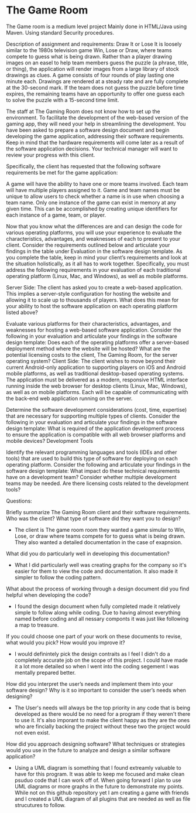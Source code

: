 # The Game Room

The Game room is a medium level project Mainly done in HTML/Java using Maven. Using standard Security procedures. 




Description of assignment and requirements: 
Draw It or Lose It is loosely similar to the 1980s television game Win, Lose or Draw, where teams compete to guess what is being drawn. Rather than a player drawing images on an easel to help team members guess the puzzle (a phrase, title, or thing), the application will render images from a large library of stock drawings as clues. A game consists of four rounds of play lasting one minute each. Drawings are rendered at a steady rate and are fully complete at the 30-second mark. If the team does not guess the puzzle before time expires, the remaining teams have an opportunity to offer one guess each to solve the puzzle with a 15-second time limit.

The staff at The Gaming Room does not know how to set up the environment. To facilitate the development of the web-based version of the gaming app, they will need your help in streamlining the development. You have been asked to prepare a software design document and begin developing the game application, addressing their software requirements. Keep in mind that the hardware requirements will come later as a result of the software application decisions. Your technical manager will want to review your progress with this client.

Specifically, the client has requested that the following software requirements be met for the game application:

A game will have the ability to have one or more teams involved.
Each team will have multiple players assigned to it.
Game and team names must be unique to allow users to check whether a name is in use when choosing a team name.
Only one instance of the game can exist in memory at any given time. This can be accomplished by creating unique identifiers for each instance of a game, team, or player.

Now that you know what the differences are and can design the code for various operating platforms, you will use your experience to evaluate the characteristics, advantages, and weaknesses of each to present to your client. Consider the requirements outlined below and articulate your findings in the table under Evaluation in the software design template. As you complete the table, keep in mind your client’s requirements and look at the situation holistically, as it all has to work together. Specifically, you must address the following requirements in your evaluation of each traditional operating platform (Linux, Mac, and Windows), as well as mobile platforms.

Server Side: The client has asked you to create a web-based application. This implies a server-style configuration for hosting the website and allowing it to scale up to thousands of players. What does this mean for your ability to host the software application on each operating platform listed above?

Evaluate various platforms for their characteristics, advantages, and weaknesses for hosting a web-based software application. Consider the following in your evaluation and articulate your findings in the software design template:
Does each of the operating platforms offer a server-based deployment method where the website will be hosted?
What are the potential licensing costs to the client, The Gaming Room, for the server operating system?
Client Side: The client wishes to move beyond their current Android-only application to supporting players on iOS and Android mobile platforms, as well as traditional desktop-based operating systems. The application must be delivered as a modern, responsive HTML interface running inside the web browser for desktop clients (Linux, Mac, Windows), as well as on mobile platforms. Each will be capable of communicating with the back-end web application running on the server.

Determine the software development considerations (cost, time, expertise) that are necessary for supporting multiple types of clients. Consider the following in your evaluation and articulate your findings in the software design template:
What is required of the application development process to ensure the application is compatible with all web browser platforms and mobile devices?
Development Tools

Identify the relevant programming languages and tools (IDEs and other tools) that are used to build this type of software for deploying on each operating platform. Consider the following and articulate your findings in the software design template:
What impact do these technical requirements have on a development team? Consider whether multiple development teams may be needed.
Are there licensing costs related to the development tools?


Questions:

Briefly summarize The Gaming Room client and their software requirements. Who was the client? What type of software did they want you to design?
- The client is The game room room they wanted a game simular to Win, Lose, or draw where teams compete for to guess what is being drawn. They also wanted a detailed documentation in the case of exapnsion. 

What did you do particularly well in developing this documentation?
- What I did particularly well was creating graphs for the company so it's easier for them to view the code and documentation. It also made it simpler to follow the coding pattern. 

What about the process of working through a design document did you find helpful when developing the code?
- I found the design document when fully completed made it relatively simple to follow along while coding. Due to having almost everything named before coding and all nessary componts it was just like following a map to treasure. 

If you could choose one part of your work on these documents to revise, what would you pick? How would you improve it?
- I would definintely pick the design contraits as I feel I didn't do a completely accurate job on the scope of this project. I could have made it a lot more detailed so when I went into the coding segement I was mentally prepared better. 

How did you interpret the user’s needs and implement them into your software design? Why is it so important to consider the user’s needs when designing?
- The User's needs will always be the top priority in any code that is being developed as there would be no need for a program if they weren't there to use it. It's also imporant to make the client happy as they are the ones who are fincially backing the project without these two the project would not even exist. 

How did you approach designing software? What techniques or strategies would you use in the future to analyze and design a similar software application?
- Using a UML diagram is something that I found extreamly valuable to have for this program. It was able to keep me focused and make clean psuduo code that I can work off of. When going forward I plan to use UML diagrams or more graphs in the future to demonstrate my points. While not on this github repository yet I am creating a game with friends and I created a UML diagram of all plugins that are needed as well as file strucutures to follow. 


